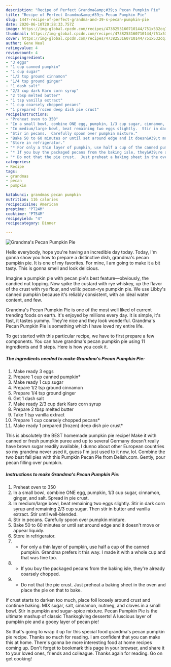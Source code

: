 ```yaml
---
description: "Recipe of Perfect Grandma&amp;#39;s Pecan Pumpkin Pie"
title: "Recipe of Perfect Grandma&amp;#39;s Pecan Pumpkin Pie"
slug: 1447-recipe-of-perfect-grandma-and-39-s-pecan-pumpkin-pie
date: 2020-06-10T20:28:33.757Z
image: https://img-global.cpcdn.com/recipes/4738253160710144/751x532cq70/grandmas-pecan-pumpkin-pie-recipe-main-photo.jpg
thumbnail: https://img-global.cpcdn.com/recipes/4738253160710144/751x532cq70/grandmas-pecan-pumpkin-pie-recipe-main-photo.jpg
cover: https://img-global.cpcdn.com/recipes/4738253160710144/751x532cq70/grandmas-pecan-pumpkin-pie-recipe-main-photo.jpg
author: Gene Neal
ratingvalue: 4
reviewcount: 4
recipeingredient:
- "3 eggs"
- "1 cup canned pumpkin"
- "1 cup sugar"
- "1/2 tsp ground cinnamon"
- "1/4 tsp ground ginger"
- "1 dash salt"
- "2/3 cup dark Karo corn syrup"
- "2 tbsp melted butter"
- "1 tsp vanilla extract"
- "1 cup coarsely chopped pecans"
- "1 prepared frozen deep dish pie crust"
recipeinstructions:
- "Preheat oven to 350"
- "In a small bowl, combine ONE egg, pumpkin, 1/3 cup sugar, cinnamon, ginger, and salt. Spread in pie crust."
- "In medium/large bowl, beat remaining two eggs slightly.  Stir in dark corn syrup and remaining 2/3 cup sugar. Then stir in butter and vanilla extract.  Stir until well-blended."
- "Stir in pecans.  Carefully spoon over pumpkin mixture."
- "Bake 50 to 60 minutes or until set around edge and it doesn&#39;t move or appear liquidy."
- "Store in refrigerator."
- "* For only a thin layer of pumpkin, use half a cup of the canned pumpkin. Grandma prefers it this way. I made it with a whole cup and that was fine too."
- "* If you buy the packaged pecans from the baking isle, they&#39;re already coarsely chopped."
- "* Do not that the pie crust.  Just preheat a baking sheet in the oven and place the pie on that to bake."
categories:
- Recipe
tags:
- grandmas
- pecan
- pumpkin

katakunci: grandmas pecan pumpkin 
nutrition: 116 calories
recipecuisine: American
preptime: "PT24M"
cooktime: "PT54M"
recipeyield: "4"
recipecategory: Dinner

---
```



![Grandma&#39;s Pecan Pumpkin Pie](https://img-global.cpcdn.com/recipes/4738253160710144/751x532cq70/grandmas-pecan-pumpkin-pie-recipe-main-photo.jpg)

Hello everybody, hope you're having an incredible day today. Today, I'm gonna show you how to prepare a distinctive dish, grandma&#39;s pecan pumpkin pie. It is one of my favorites. For mine, I am going to make it a bit tasty. This is gonna smell and look delicious.

Imagine a pumpkin pie with pecan pie&#39;s best feature—obviously, the candied nut topping. Now spike the custard with rye whiskey, up the flavor of the crust with rye flour, and voilà: pecan-rye pumpkin pie. We use Libby&#39;s canned pumpkin because it&#39;s reliably consistent, with an ideal water content, and few.

Grandma&#39;s Pecan Pumpkin Pie is one of the most well liked of current trending foods on earth. It's enjoyed by millions every day. It is simple, it's fast, it tastes yummy. They're nice and they look wonderful. Grandma&#39;s Pecan Pumpkin Pie is something which I have loved my entire life.


To get started with this particular recipe, we have to first prepare a few components. You can have grandma&#39;s pecan pumpkin pie using 11 ingredients and 9 steps. Here is how you cook it.

<!--inarticleads1-->

##### The ingredients needed to make Grandma&#39;s Pecan Pumpkin Pie:

1. Make ready 3 eggs
1. Prepare 1 cup canned pumpkin*
1. Make ready 1 cup sugar
1. Prepare 1/2 tsp ground cinnamon
1. Prepare 1/4 tsp ground ginger
1. Get 1 dash salt
1. Make ready 2/3 cup dark Karo corn syrup
1. Prepare 2 tbsp melted butter
1. Take 1 tsp vanilla extract
1. Prepare 1 cup coarsely chopped pecans*
1. Make ready 1 prepared (frozen) deep dish pie crust*


This is absolutely the BEST homemade pumpkin pie recipe! Make it with canned or fresh pumpkin puree and up to several Germany doesn&#39;t really have brown sugar readily available, I dunno about other European countries so my grandma never used it, guess I&#39;m just used to it now, lol. Combine the two best fall pies with this Pumpkin Pecan Pie from Delish.com. Gently, pour pecan filling over pumpkin. 

<!--inarticleads2-->

##### Instructions to make Grandma&#39;s Pecan Pumpkin Pie:

1. Preheat oven to 350
1. In a small bowl, combine ONE egg, pumpkin, 1/3 cup sugar, cinnamon, ginger, and salt. Spread in pie crust.
1. In medium/large bowl, beat remaining two eggs slightly.  Stir in dark corn syrup and remaining 2/3 cup sugar. Then stir in butter and vanilla extract.  Stir until well-blended.
1. Stir in pecans.  Carefully spoon over pumpkin mixture.
1. Bake 50 to 60 minutes or until set around edge and it doesn&#39;t move or appear liquidy.
1. Store in refrigerator.
1. * For only a thin layer of pumpkin, use half a cup of the canned pumpkin. Grandma prefers it this way. I made it with a whole cup and that was fine too.
1. * If you buy the packaged pecans from the baking isle, they&#39;re already coarsely chopped.
1. * Do not that the pie crust.  Just preheat a baking sheet in the oven and place the pie on that to bake.


If crust starts to darken too much, place foil loosely around crust and continue baking. MIX sugar, salt, cinnamon, nutmeg, and cloves in a small bowl. Stir in pumpkin and sugar-spice mixture. Pecan Pumpkin Pie is the ultimate mashup of classic Thanksgiving desserts! A luscious layer of pumpkin pie and a gooey layer of pecan pie! 

So that's going to wrap it up for this special food grandma&#39;s pecan pumpkin pie recipe. Thanks so much for reading. I am confident that you can make this at home. There's gonna be more interesting food at home recipes coming up. Don't forget to bookmark this page in your browser, and share it to your loved ones, friends and colleague. Thanks again for reading. Go on get cooking!
